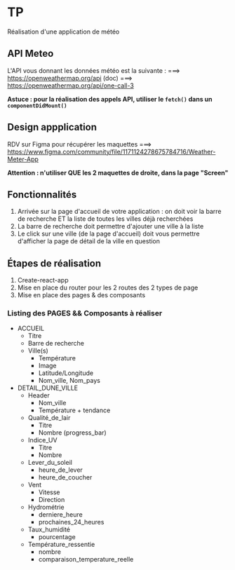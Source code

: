 # TP

Réalisation d'une application de météo

## API Meteo

L'API vous donnant les données météo est la suivante : 
===> https://openweathermap.org/api
(doc) ===> https://openweathermap.org/api/one-call-3

**Astuce : pour la réalisation des appels API, utiliser le ```fetch()``` dans un ```componentDidMount()```**


## Design appplication


RDV sur Figma pour récupérer les maquettes
===> https://www.figma.com/community/file/1171124278675784716/Weather-Meter-App

**Attention : n'utiliser QUE les 2 maquettes de droite, dans la page "Screen"**


## Fonctionnalités 

1. Arrivée sur la page d'accueil de votre application : on doit voir la barre de recherche ET la liste de toutes les villes déjà recherchées
2. La barre de recherche doit permettre d'ajouter une ville à la liste
3. Le click sur une ville (de la page d'accueil) doit vous permettre d'afficher la page de détail de la ville en question


## Étapes de réalisation

1. Create-react-app
2. Mise en place du router pour les 2 routes des 2 types de page
3. Mise en place des pages & des composants


### Listing des PAGES && Composants à réaliser

- ACCUEIL
  - Titre
  - Barre de recherche
  - Ville(s)
    - Température
    - Image
    - Latitude/Longitude
    - Nom_ville, Nom_pays
- DETAIL_DUNE_VILLE
  - Header
    - Nom_ville
    - Température + tendance
  - Qualité_de_lair
    - Titre
    - Nombre (progress_bar)
  - Indice_UV
    - Titre
    - Nombre
  - Lever_du_soleil
    - heure_de_lever
    - heure_de_coucher
  - Vent
    - Vitesse
    - Direction
  - Hydrométrie
    - derniere_heure
    - prochaines_24_heures
  - Taux_humidité
    - pourcentage
  - Température_ressentie
    - nombre
    - comparaison_temperature_reelle

